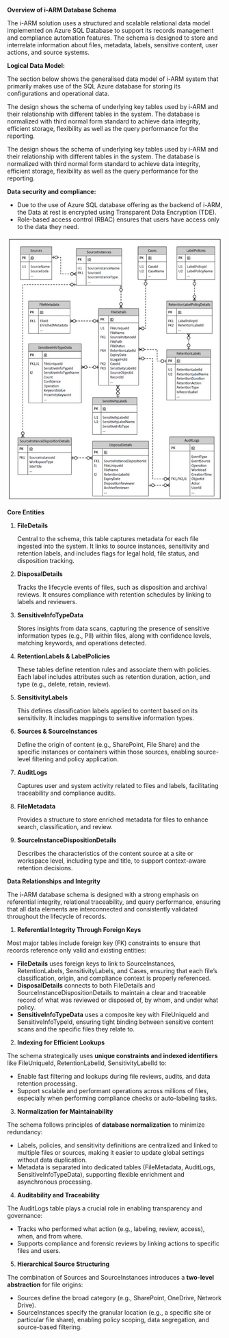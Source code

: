 **Overview of i-ARM Database Schema** 

The i-ARM solution uses a structured and scalable relational data model implemented on Azure SQL Database to support its records management and compliance automation features. The schema is designed to store and interrelate information about files, metadata, labels, sensitive content, user actions, and source systems.

**Logical Data Model:** 

The section below shows the generalised data model of i-ARM system that primarily makes use of the SQL Azure database for storing its configurations and operational data. 

The design shows the schema of underlying key tables used by i-ARM and their relationship with different tables in the system. The database is normalized with third normal form standard to achieve data integrity, efficient storage, flexibility as well as the query performance for the reporting. 

The design shows the schema of underlying key tables used by i-ARM and their relationship with different tables in the system. The database is normalized with third normal form standard to achieve data integrity, efficient storage, flexibility as well as the query performance for the reporting. 

**Data security and compliance:** 

- Due to the use of Azure SQL database offering as the backend of i-ARM, the Data at rest is encrypted using Transparent Data Encryption (TDE). 
- Role-based access control (RBAC) ensures that users have access only to the data they need. 

![Image](DBSchemaImages/image.jpg)

**Core Entities** 

1. **FileDetails** 

   Central to the schema, this table captures metadata for each file ingested into the system. It links to source instances, sensitivity and retention labels, and includes flags for legal hold, file status, and disposition tracking.

2. **DisposalDetails** 

   Tracks the lifecycle events of files, such as disposition and archival reviews. It ensures compliance with retention schedules by linking to labels and reviewers.

3. **SensitiveInfoTypeData** 

   Stores insights from data scans, capturing the presence of sensitive information types (e.g., PII) within files, along with confidence levels, matching keywords, and operations detected. 

4. **RetentionLabels & LabelPolicies** 

   These tables define retention rules and associate them with policies. Each label includes attributes such as retention duration, action, and type (e.g., delete, retain, review). 

5. **SensitivityLabels** 

   This defines classification labels applied to content based on its sensitivity. It includes mappings to sensitive information types.

6. **Sources & SourceInstances** 

   Define the origin of content (e.g., SharePoint, File Share) and the specific instances or containers within those sources, enabling source-level filtering and policy application. 

7. **AuditLogs** 

   Captures user and system activity related to files and labels, facilitating traceability and compliance audits. 

8. **FileMetadata** 

   Provides a structure to store enriched metadata for files to enhance search, classification, and review. 

9. **SourceInstanceDispositionDetails**

   Describes the characteristics of the content source at a site or workspace level, including type and title, to support context-aware retention decisions.

**Data Relationships and Integrity** 

The i-ARM database schema is designed with a strong emphasis on referential integrity, relational traceability, and query performance, ensuring that all data elements are interconnected and consistently validated throughout the lifecycle of records.

1. **Referential Integrity Through Foreign Keys** 

Most major tables include foreign key (FK) constraints to ensure that records reference only valid and existing entities: 

- **FileDetails** uses foreign keys to link to SourceInstances, RetentionLabels, SensitivityLabels, and Cases, ensuring that each file’s classification, origin, and compliance context is properly referenced.
- **DisposalDetails** connects to both FileDetails and SourceInstanceDispositionDetails to maintain a clear and traceable record of what was reviewed or disposed of, by whom, and under what policy. 
- **SensitiveInfoTypeData** uses a composite key with FileUniqueId and SensitiveInfoTypeId, ensuring tight binding between sensitive content scans and the specific files they relate to. 
2. **Indexing for Efficient Lookups** 

The schema strategically uses **unique constraints and indexed identifiers** like FileUniqueId, RetentionLabelId, SensitivityLabelId to: 

- Enable fast filtering and lookups during file reviews, audits, and data retention processing. 
- Support scalable and performant operations across millions of files, especially when performing compliance checks or auto-labeling tasks. 
3. **Normalization for Maintainability** 

The schema follows principles of **database normalization** to minimize redundancy: 

- Labels, policies, and sensitivity definitions are centralized and linked to multiple files or sources, making it easier to update global settings without data duplication.
- Metadata is separated into dedicated tables (FileMetadata, AuditLogs, SensitiveInfoTypeData), supporting flexible enrichment and asynchronous processing.
4. **Auditability and Traceability** 

The AuditLogs table plays a crucial role in enabling transparency and governance:

- Tracks who performed what action (e.g., labeling, review, access), when, and from where. 
- Supports compliance and forensic reviews by linking actions to specific files and users.
5. **Hierarchical Source Structuring** 

The combination of Sources and SourceInstances introduces a **two-level abstraction** for file origins: 

- Sources define the broad category (e.g., SharePoint, OneDrive, Network Drive).
- SourceInstances specify the granular location (e.g., a specific site or particular file share), enabling policy scoping, data segregation, and source-based filtering. 
